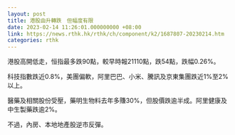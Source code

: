 ```yaml
---
layout: post
title: 港股由升轉跌　但幅度有限
date: 2023-02-14 11:26:01.000000000 +08:00
link: https://news.rthk.hk/rthk/ch/component/k2/1687807-20230214.htm
categories: rthk
---
```


港股高開低走，恒指最多跌90點，較早時報21110點，跌54點，跌幅0.26%。

科技指數跌近0.8%，美團偏軟，阿里巴巴、小米、騰訊及京東集團跌近1%至2%以上。

醫藥及相關股份受壓，藥明生物料去年多賺30%，但股價跌逾半成。阿里健康及中生製藥跌逾2%。

不過，內房、本地地產股逆市反彈。
